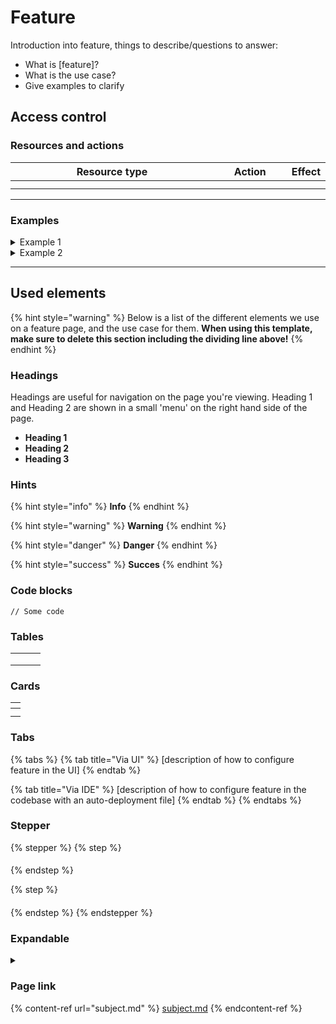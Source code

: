 # Feature

Introduction into feature, things to describe/questions to answer:

* What is \[feature]?
* What is the use case?
* Give examples to clarify

## Access control

### Resources and actions

<table><thead><tr><th width="357">Resource type</th><th width="111">Action</th><th>Effect</th></tr></thead><tbody><tr><td></td><td></td><td></td></tr><tr><td></td><td></td><td></td></tr></tbody></table>

***

### Examples

<details>

<summary>Example 1</summary>

`[Insert code block]`

</details>

<details>

<summary>Example 2</summary>

`[Insert code block]`

</details>

***

## Used elements

{% hint style="warning" %}
Below is a list of the different elements we use on a feature page, and the use case for them. **When using this template, make sure to delete this section including the dividing line above!**
{% endhint %}

### Headings

Headings are useful for navigation on the page you're viewing. Heading 1 and Heading 2 are shown in a small 'menu' on the right hand side of the page.

* **Heading 1**
* **Heading 2**
* **Heading 3**

### Hints

{% hint style="info" %}
**Info**
{% endhint %}

{% hint style="warning" %}
**Warning**
{% endhint %}

{% hint style="danger" %}
**Danger**
{% endhint %}

{% hint style="success" %}
**Succes**
{% endhint %}

### Code blocks

```
// Some code
```

### Tables

|   |   |   |
| - | - | - |
|   |   |   |
|   |   |   |
|   |   |   |

### Cards

<table data-view="cards"><thead><tr><th></th></tr></thead><tbody><tr><td></td></tr><tr><td></td></tr></tbody></table>

### Tabs

{% tabs %}
{% tab title="Via UI" %}
\[description of how to configure feature in the UI]
{% endtab %}

{% tab title="Via IDE" %}
\[description of how to configure feature in the codebase with an auto-deployment file]
{% endtab %}
{% endtabs %}

### Stepper

{% stepper %}
{% step %}
####
{% endstep %}

{% step %}
####
{% endstep %}
{% endstepper %}

### Expandable

<details>

<summary></summary>



</details>

### Page link

{% content-ref url="subject.md" %}
[subject.md](subject.md)
{% endcontent-ref %}
